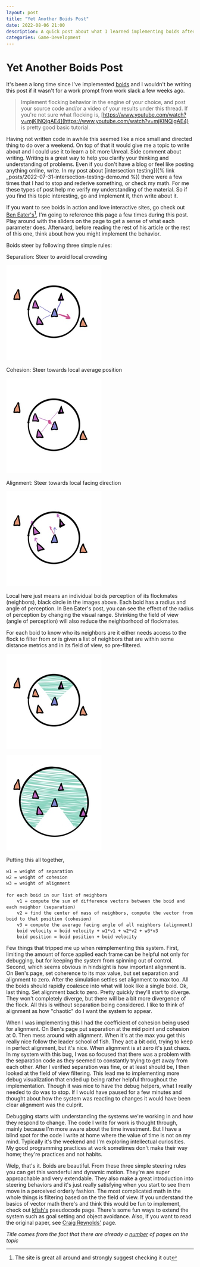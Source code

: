 ```yaml
---
layout: post
title: "Yet Another Boids Post"
date: 2022-08-06 21:00
description: A quick post about what I learned implementing boids after many years
categories: Game-Development
---
```


# Yet Another Boids Post

It's been a long time since I've implemented [boids](https://en.wikipedia.org/wiki/Boids) and I wouldn't be writing this post if it wasn't for a work prompt from work slack a few weeks ago. 

> Implement flocking behavior in the engine of your choice, and post your source code and/or a video of your results under this thread.
> If you're not sure what flocking is, [https://www.youtube.com/watch?v=mjKINQigAE4](https://www.youtube.com/watch?v=mjKINQigAE4) is pretty good basic tutorial.

Having not written code in awhile this seemed like a nice small and directed thing to do over a weekend. On top of that it would give me a topic to write about and I could use it to learn a bit more Unreal. Side comment about writing. Writing is a great way to help you clarify your thinking and understanding of problems. Even if you don't have a blog or feel like posting anything online, write. In my post about [intersection testing]({% link _posts/2022-07-31-intersection-testing-demo.md %}) there were a few times that I had to stop and rederive something, or check my math. For me these types of post help me verify my understanding of the material. So if you find this topic interesting, go and implement it, then write about it.

If you want to see boids in action and love interactive sites, go check out [Ben Eater's](https://eater.net/boids)[^1], I'm going to reference this page a few times during this post. Play around with the sliders on the page to get a sense of what each parameter does. Afterward, before reading the rest of his article or the rest of this one, think about how you might implement the behavior. 

Boids steer by following three simple rules:

Separation: Steer to avoid local crowding

[![Example of separation with an arrow indicating direction away from neighbor boids](/assets/images/yet-another-boids-post/separation-256.jpg)](/assets/images/yet-another-boids-post/separation.jpg)

Cohesion: Steer towards local average position

[![Example of cohesion with an arrow indicating direction towards average position of neighbor boids](/assets/images/yet-another-boids-post/cohesion-256.jpg)](/assets/images/yet-another-boids-post/cohesion.jpg)

Alignment: Steer towards local facing direction

[![Example of alignment with facing vector of boid aligning towards neighbor boids](/assets/images/yet-another-boids-post/alignment-256.jpg)](/assets/images/yet-another-boids-post/alignment.jpg)

Local here just means an individual boids perception of its flockmates (neighbors), black circle in the images above. Each boid has a radius and angle of perception. In Ben Eater's post, you can see the effect of the radius of perception by changing the visual range. Shrinking the field of view (angle of perception) will also reduce the neighborhood of flockmates. 

For each boid to know who its neighbors are it either needs access to the flock to filter from or is given a list of neighbors that are within some distance metrics and in its field of view, so pre-filtered. 

[![Example of reducing the field of view and the filtering out of neighbors](/assets/images/yet-another-boids-post/field-of-view-256.jpg)](/assets/images/yet-another-boids-post/field-of-view.jpg)

[![Example of increasing the radius of perception to increase the number of neighbors](/assets/images/yet-another-boids-post/radius-of-view-256.jpg)](/assets/images/yet-another-boids-post/radius-of-view.jpg)

Putting this all together,

```
w1 = weight of separation
w2 = weight of cohesion 
w3 = weight of alignment

for each boid in our list of neighbors
    v1 = compute the sum of difference vectors between the boid and each neighbor (separation)
	v2 = find the center of mass of neighbors, compute the vector from boid to that position (cohesion)
	v3 = compute the average facing angle of all neighbors (alignment)
	boid velocity = boid velocity + w1*v1 + w2*v2 + w3*v3
	boid position = boid position + boid velocity
```

Few things that tripped me up when reimplementing this system. First, limiting the amount of force applied each frame can be helpful not only for debugging, but for keeping the system from spinning out of control. Second, which seems obvious in hindsight is how important alignment is. On Ben's page, set coherence to its max value, but set separation and alignment to zero. After the simulation settles set alignment to max too. All the boids should rapidly coalesce into what will look like a single boid. Ok, last thing. Set alignment back to zero. Pretty quickly they'll start to diverge. They won't completely diverge, but there will be a bit more divergence of the flock. All this is without separation being considered. I like to think of alignment as how "chaotic" do I want the system to appear. 

When I was implementing this I had the coefficient of cohesion being used for alignment. On Ben's page put separation at the mid point and cohesion at 0. Then mess around with alignment. When it's at the max you get this really nice follow the leader school of fish. They act a bit odd, trying to keep in perfect alignment, but it's nice. When alignment is at zero it's just chaos. In my system with this bug, I was so focused that there was a problem with the separation code as they seemed to constantly trying to get away from each other. After I verified separation was fine, or at least should be, I then looked at the field of view filtering. This lead me to implementing more debug visualization that ended up being rather helpful throughout the implementation. Though it was nice to have the debug helpers, what I really needed to do was to stop. If I would have paused for a few minutes and thought about how the system was reacting to changes it would have been clear alignment was the culprit. 

Debugging starts with understanding the systems we're working in and how they respond to change. The code I write for work is thought through, mainly because I'm more aware about the time investment. But I have a blind spot for the code I write at home where the value of time is not on my mind. Typically it's the weekend and I'm exploring intellectual curiosities. My good programming practices at work sometimes don't make their way home; they're practices and not habits. 

Welp, that's it. Boids are beautiful. From these three simple steering rules you can get this wonderful and dynamic motion. They're are super approachable and very extendable. They also make a great introduction into steering behaviors and it's just really satisfying when you start to see them move in a perceived orderly fashion. The most complicated math in the whole things is filtering based on the the field of view. If you understand the basics of vector math there's and think this would be fun to implement, check out [kfish's](http://www.kfish.org/boids/pseudocode.html) pseudocode page. There's some fun ways to extend the system such as goal setting and object avoidance. Also, if you want to read the original paper, see [Craig Reynolds'](https://www.red3d.com/cwr/boids/) page. 

*Title comes from the fact that there are already a [number](https://www.google.com/search?q=boids) of pages on the topic*

[^1]: The site is great all around and strongly suggest checking it out
